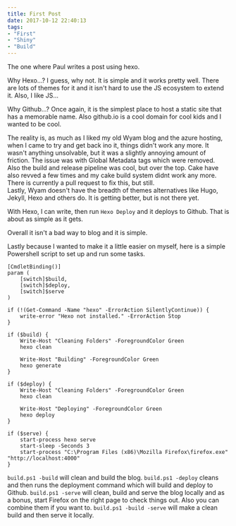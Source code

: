 ```yaml
---
title: First Post
date: 2017-10-12 22:40:13
tags: 
- "First"
- "Shiny"
- "Build"
---
```

The one where Paul writes a post using hexo.
<!-- more -->
Why Hexo...?
I guess, why not. 
It is simple and it works pretty well. There are lots of themes for it and it isn't hard to use the JS ecosystem to extend it. Also, I like JS...

Why Github...?
Once again, it is the simplest place to host a static site that has a memorable name. Also github.io is a cool domain for cool kids and I wanted to be cool. 

The reality is, as much as I liked my old Wyam blog and the azure hosting, when I came to try and get back ino it, things didn't work any more. It wasn't anything unsolvable, but it was a slightly annoying amount of friction. The issue was with Global Metadata tags which were removed. 
Also the build and release pipeline was cool, but over the top. Cake have also revved a few times and my cake build system didnt work any more. There is currently a pull request to fix this, but still.  
Lastly, Wyam doesn't have the breadth of themes alternatives like Hugo, Jekyll, Hexo and others do. It is getting better, but is not there yet. 

With Hexo, I can write, then run `Hexo Deploy` and it deploys to Github. That is about as simple as it gets. 

Overall it isn't a bad way to blog and it is simple.

Lastly because I wanted to make it a little easier on myself, here is a simple Powershell script to set up and run some tasks. 
```
[CmdletBinding()]
param (
    [switch]$build,
    [switch]$deploy,
    [switch]$serve
)

if (!(Get-Command -Name "hexo" -ErrorAction SilentlyContinue)) {
    write-error "Hexo not installed." -ErrorAction Stop
}

if ($build) {
    Write-Host "Cleaning Folders" -ForegroundColor Green
    hexo clean

    Write-Host "Building" -ForegroundColor Green
    hexo generate
}

if ($deploy) {
    Write-Host "Cleaning Folders" -ForegroundColor Green
    hexo clean

    Write-Host "Deploying" -ForegroundColor Green
    hexo deploy
}

if ($serve) {
    start-process hexo serve
    start-sleep -Seconds 3
    start-process "C:\Program Files (x86)\Mozilla Firefox\firefox.exe" "http://localhost:4000"
}
```
`build.ps1 -build` will clean and build the blog.
`build.ps1 -deploy` cleans and then runs the deployment command which will build and deploy to Github.
`build.ps1 -serve` will clean, build and serve the blog locally and as a bonus, start Firefox on the right page to check things out. 
Also you can combine them if you want to. `build.ps1 -build -serve` will make a clean build and then serve it locally. 
